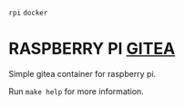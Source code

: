 `rpi` `docker`

RASPBERRY PI [GITEA](https://github.com/go-gitea/gitea)
================================================================
Simple gitea container for raspberry pi.

Run `make help` for more information.
